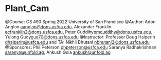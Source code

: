 # Plant_Cam
@Course: CS 490 Spring 2022 University of San Francisco
@Author: Adon Anglon <aanglon@dons.usfca.edu>, Alexander Franklin <acfranklin2@dons.usfca.edu>, 
         Peter Cuddihy<pmcuddihy@dons.usfca.edu>, Yulong Guo<yguo70@dons.usfca.edu>
@Instructor: Professor Doug Halperin <dhalperin@usfca.edu> and TA: Nikhil Bhutani <nbhutani2@dons.usfca.edu>
@Sponsores: Phil Peterson <phpeterson@usfca.edu>	Saranya Radhakrishnan <saranya@unfold.ag>, Ankush Gola <ankush@unfold.ag>

